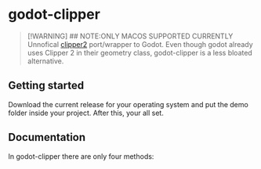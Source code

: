 # godot-clipper
> [!WARNING] ## NOTE:ONLY MACOS SUPPORTED CURRENTLY
> Unnofical [clipper2](https://github.com/AngusJohnson/Clipper2)  port/wrapper to Godot. Even though godot already uses Clipper 2 in their geometry class, godot-clipper is a less bloated alternative.
## Getting started
Download the current release for your operating system and put the demo folder inside your project. After this, your all set.
## Documentation
In godot-clipper there are only four methods:
